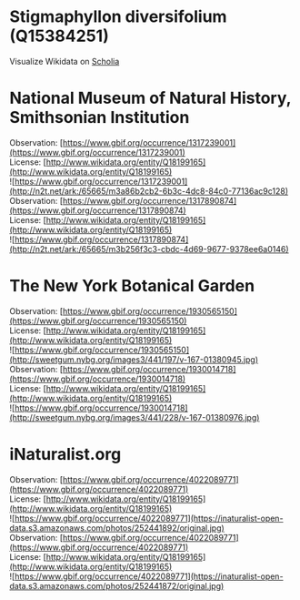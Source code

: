 
Stigmaphyllon diversifolium (Q15384251)
=======================================
  
Visualize Wikidata on [Scholia](https://scholia.toolforge.org/taxon/Q15384251)
# National Museum of Natural History, Smithsonian Institution
  
Observation: [https://www.gbif.org/occurrence/1317239001](https://www.gbif.org/occurrence/1317239001)  
License: [http://www.wikidata.org/entity/Q18199165](http://www.wikidata.org/entity/Q18199165)  
![https://www.gbif.org/occurrence/1317239001](http://n2t.net/ark:/65665/m3a86b2cb2-6b3c-4dc8-84c0-77136ac9c128)  
Observation: [https://www.gbif.org/occurrence/1317890874](https://www.gbif.org/occurrence/1317890874)  
License: [http://www.wikidata.org/entity/Q18199165](http://www.wikidata.org/entity/Q18199165)  
![https://www.gbif.org/occurrence/1317890874](http://n2t.net/ark:/65665/m3b256f3c3-cbdc-4d69-9677-9378ee6a0146)
# The New York Botanical Garden
  
Observation: [https://www.gbif.org/occurrence/1930565150](https://www.gbif.org/occurrence/1930565150)  
License: [http://www.wikidata.org/entity/Q18199165](http://www.wikidata.org/entity/Q18199165)  
![https://www.gbif.org/occurrence/1930565150](http://sweetgum.nybg.org/images3/441/197/v-167-01380945.jpg)  
Observation: [https://www.gbif.org/occurrence/1930014718](https://www.gbif.org/occurrence/1930014718)  
License: [http://www.wikidata.org/entity/Q18199165](http://www.wikidata.org/entity/Q18199165)  
![https://www.gbif.org/occurrence/1930014718](http://sweetgum.nybg.org/images3/441/228/v-167-01380976.jpg)
# iNaturalist.org
  
Observation: [https://www.gbif.org/occurrence/4022089771](https://www.gbif.org/occurrence/4022089771)  
License: [http://www.wikidata.org/entity/Q18199165](http://www.wikidata.org/entity/Q18199165)  
![https://www.gbif.org/occurrence/4022089771](https://inaturalist-open-data.s3.amazonaws.com/photos/252441892/original.jpg)  
Observation: [https://www.gbif.org/occurrence/4022089771](https://www.gbif.org/occurrence/4022089771)  
License: [http://www.wikidata.org/entity/Q18199165](http://www.wikidata.org/entity/Q18199165)  
![https://www.gbif.org/occurrence/4022089771](https://inaturalist-open-data.s3.amazonaws.com/photos/252441872/original.jpg)